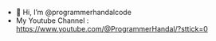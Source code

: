 - 👋 Hi, I’m @programmerhandalcode
- My Youtube Channel : https://www.youtube.com/@ProgrammerHandal/?sttick=0

<!---
programmerhandalcode/programmerhandalcode is a ✨ special ✨ repository because its `README.md` (this file) appears on your GitHub profile.
You can click the Preview link to take a look at your changes.
--->
